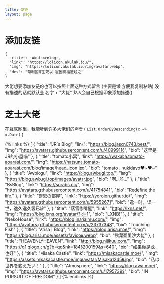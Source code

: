 ```yaml
---
title: 友链
layout: page
---
```


# 添加友链

```
{
  "title": "Akula<>Blog",
  "link": "https://lolicon.akulak.icu/",
  "img": "https://lolicon.akulak.icu/img/avatar.webp",
  "des": "苟利国家生死以 岂因祸福避趋之"
}
```
大佬想要添加友链的也可以按照上面这种方式留言 (主要是懒 方便我复制粘贴)
没有描述的话就默认是 名字 + "大佬"
熟人会自己根据印象添加描述()

# 芝士大佬

在互联网里，我能听到许多大佬们的声音 ( `List.OrderByDescending(x => x.Date)` )

{% links %}
[
    {
        "title": "JR`s Blog",
        "link": "https://blog.jason0743.best/",
        "img": "https://avatars.githubusercontent.com/u/40999116",
        "bio": "这里是JR的小屋喵"
    },
    {
        "title": "tomato小窝",
        "link": "https://wakaba.tomato-aoarasi.com/",
        "img": "https://hatsune.tomato-aoarasi.com/blog/image/head_icon.jpg",
        "bio": "tomato，sukidayo❤~❤~"
    },
    {
        "title": "Awblogu",
        "link": "https://blog.awbugl.top/",
        "img": "https://blog.awbugl.top/images/avatar.jpg",
        "bio": "啊...呜..."
    },
    {
        "title": "BsBlog",
        "link": "https://sorabs.cc/",
        "img": "https://avatars.githubusercontent.com/u/41754841",
        "bio": "Redefine the life."
    },
    {
        "title": "鎧恩の部屋",
        "link": "https://yoroion.github.io/",
        "img": "https://avatars.githubusercontent.com/u/59552671",
        "bio": "逸一时，误一世，逸久逸久罢已龄"
    },
    {
        "title": "落雪咖啡屋",
        "link": "https://lxns.net/",
        "img": "https://blog.lxns.org/avatar/?id=1",
        "bio": "LXNB!"
    },
    {
        "title": "NekoHouse",
        "link": "https://blog.inariaimu.com/",
        "img": "https://avatars.githubusercontent.com/u/23737348",
        "bio": "Touching Fish"
    },
    {
        "title": "Arisa | Blog",
        "link": "https://blog.arisa.moe/",
        "img": "https://blog.arisa.moe/assets/favicon.webp",
        "bio": "秋葉亜里沙大佬"
    },
    {
        "title": "HEAVENLYHEAVEN",
        "link": "http://blog.nijikuu.com/",
        "img": "https://q1.qlogo.cn/g?b=qq&nk=1848200159&s=640",
        "bio": "如果你是龙，也好"
    },
    {
        "title": "Misaka Castle",
        "link": "https://misakacastle.moe/",
        "img": "https://assets.misakacastle.moe/img/avatar/Misaka12456.jpg",
        "bio": "私は世界を変えたい！"
    },
    {
        "title": "Atmosphere",
        "link": "https://blog.awa.moe/",
        "img": "https://avatars.githubusercontent.com/u/17957399",
        "bio": "IN PURSUIT OF FREEDOM"
    }
]
{% endlinks %}